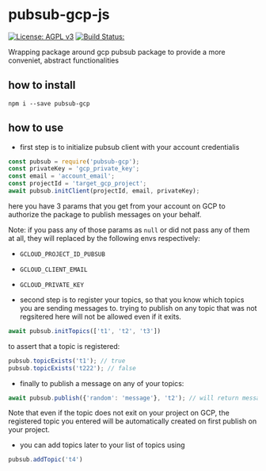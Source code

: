 # pubsub-gcp-js

[![License: AGPL v3](https://img.shields.io/badge/License-AGPL%20v3-blue.svg)](https://www.gnu.org/licenses/agpl-3.0)
[![Build Status:](https://github.com/cognitev//pubsub-gcp-js/workflows/Node/badge.svg)](https://github.com/cognitev/pubsub-gcp-js/actions)

Wrapping package around gcp pubsub package to provide a more conveniet, abstract functionalities

## how to install

```shell
npm i --save pubsub-gcp
```

## how to use

- first step is to initialize pubsub client with your account credentialis

```js
const pubsub = require('pubsub-gcp');
const privateKey = 'gcp_private_key';
const email = 'account_email';
const projectId = 'target_gcp_project';
await pubsub.initClient(projectId, email, privateKey);
```

 here you have 3 params that you get from your account on GCP to authorize the package
 to publish messages on your behalf.

Note: if you pass any of those params as `null` or did not pass any of them at all, they will replaced by the
following envs respectively:

- `GCLOUD_PROJECT_ID_PUBSUB`
- `GCLOUD_CLIENT_EMAIL`
- `GCLOUD_PRIVATE_KEY`

- second step is to register your topics, so that you know which topics you are sending messages to. trying to publish on
any topic that was not regsitered here will not be allowed even if it exits.

```js
await pubsub.initTopics(['t1', 't2', 't3'])
```

to assert that a topic is registered:

```js
pubsub.topicExists('t1'); // true
pubsub.topicExists('t222'); // false
```

- finally to publish a message on any of your topics:

```js
await pubsub.publish({'random': 'message'}, 't2'); // will return message id on topic
```

Note that even if the topic does not exit on your project on GCP, the registered topic you entered will be automatically
created on first publish on your project.

- you can add topics later to your list of topics using

```js
pubsub.addTopic('t4')
```

